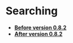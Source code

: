 # Searching

* **[Before version 0.8.2](search/searching_before_082.md)**
* **[After version 0.8.2](search/searchng_after_082.md)**